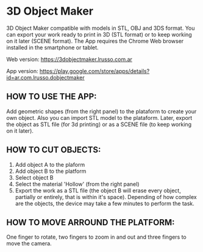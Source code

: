 # 3D Object Maker

3D Object Maker compatible with models in STL, OBJ and 3DS format. You can export your work ready to print in 3D (STL format) or to keep working on it later (SCENE format). The App requires the Chrome Web browser installed in the smartphone or tablet.

Web version: https://3dobjectmaker.lrusso.com.ar

App version: https://play.google.com/store/apps/details?id=ar.com.lrusso.dobjectmaker

## HOW TO USE THE APP:

Add geometric shapes (from the right panel) to the plataform to create your own object. Also you can import STL model to the plataform. Later, export the object as STL file (for 3d printing) or as a SCENE file (to keep working on it later).

## HOW TO CUT OBJECTS:

1) Add object A to the plaform
2) Add object B to the platform
3) Select object B
4) Select the material 'Hollow' (from the right panel)
5) Export the work as a STL file (the object B will erase every object, partially or entirely, that is within it's space). Depending of how complex are the objects, the device may take a few minutes to perform the task.

## HOW TO MOVE ARROUND THE PLATFORM:

One finger to rotate, two fingers to zoom in and out and three fingers to move the camera.
